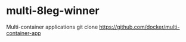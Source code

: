 # multi-8leg-winner
Multi-container applications
git clone https://github.com/docker/multi-container-app
